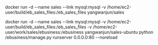 docker run -d --name sales --link mysql:mysql -v /home/ec2-user/build/eb_sales_files:/eb_sales_files yangwanjun/sales

docker run -d --name sales --link mysql:mysql -v /home/ec2-user/build/eb_sales_files:/eb_sales_files -v /home/ec2-user/work/sales/ebusiness:/ebusiness yangwanjun/sales-ubuntu python /ebusiness/manage.py runserver 0.0.0.0:80 --noreload

